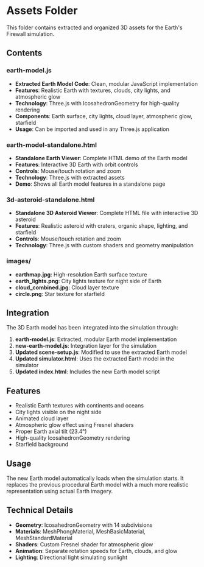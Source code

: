 # Assets Folder

This folder contains extracted and organized 3D assets for the Earth's Firewall simulation.

## Contents

### earth-model.js
- **Extracted Earth Model Code**: Clean, modular JavaScript implementation
- **Features**: Realistic Earth with textures, clouds, city lights, and atmospheric glow
- **Technology**: Three.js with IcosahedronGeometry for high-quality rendering
- **Components**: Earth surface, city lights, cloud layer, atmospheric glow, starfield
- **Usage**: Can be imported and used in any Three.js application

### earth-model-standalone.html
- **Standalone Earth Viewer**: Complete HTML demo of the Earth model
- **Features**: Interactive 3D Earth with orbit controls
- **Controls**: Mouse/touch rotation and zoom
- **Technology**: Three.js with extracted assets
- **Demo**: Shows all Earth model features in a standalone page

### 3d-asteroid-standalone.html
- **Standalone 3D Asteroid Viewer**: Complete HTML file with interactive 3D asteroid
- **Features**: Realistic asteroid with craters, organic shape, lighting, and starfield
- **Controls**: Mouse/touch rotation and zoom
- **Technology**: Three.js with custom shaders and geometry manipulation

### images/
- **earthmap.jpg**: High-resolution Earth surface texture
- **earth_lights.png**: City lights texture for night side of Earth
- **cloud_combined.jpg**: Cloud layer texture
- **circle.png**: Star texture for starfield

## Integration

The 3D Earth model has been integrated into the simulation through:

1. **earth-model.js**: Extracted, modular Earth model implementation
2. **new-earth-model.js**: Integration layer for the simulation
3. **Updated scene-setup.js**: Modified to use the extracted Earth model
4. **Updated simulator.html**: Uses the extracted Earth model in the simulator
5. **Updated index.html**: Includes the new Earth model script

## Features

- Realistic Earth textures with continents and oceans
- City lights visible on the night side
- Animated cloud layer
- Atmospheric glow effect using Fresnel shaders
- Proper Earth axial tilt (23.4°)
- High-quality IcosahedronGeometry rendering
- Starfield background

## Usage

The new Earth model automatically loads when the simulation starts. It replaces the previous procedural Earth model with a much more realistic representation using actual Earth imagery.

## Technical Details

- **Geometry**: IcosahedronGeometry with 14 subdivisions
- **Materials**: MeshPhongMaterial, MeshBasicMaterial, MeshStandardMaterial
- **Shaders**: Custom Fresnel shader for atmospheric glow
- **Animation**: Separate rotation speeds for Earth, clouds, and glow
- **Lighting**: Directional light simulating sunlight
